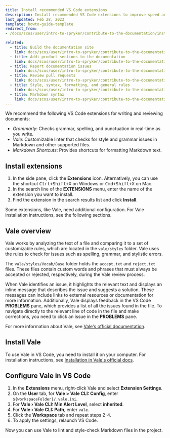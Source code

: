 ```yaml
---
title: Install recommended VS Code extensions
description: Install recommended VS Code extensions to improve speed and quality quality of your contributions.
last_updated: Feb 28, 2023
template: howto-guide-template
redirect_from:
- /docs/scos/user/intro-to-spryker/contribute-to-the-documentation/install-recommended-vs-code-extensions.html

related:
  - title: Build the documentation site
    link: docs/scos/user/intro-to-spryker/contribute-to-the-documentation/build-the-documentation-site.html
  - title: Addi product sections to the documentation
    link: docs/scos/user/intro-to-spryker/contribute-to-the-documentation/add-global-sections-to-the-documentation.html
  - title: Report documentation issues
    link: docs/scos/user/intro-to-spryker/contribute-to-the-documentation/report-documentation-issues.html
  - title: Review pull requests
    link: docs/scos/user/intro-to-spryker/contribute-to-the-documentation/review-pull-requests.html
  - title: Style, syntax, formatting, and general rules
    link: docs/scos/user/intro-to-spryker/contribute-to-the-documentation/style-formatting-general-rules.html
  - title: Markdown syntax
    link: docs/scos/user/intro-to-spryker/contribute-to-the-documentation/markdown-syntax.html
---
```


We recommend the following VS Code extensions for writing and reviewing documents:
* *Grammarly*: Checks grammar, spelling, and punctuation in real-time as you write.
* *Vale*: Customizable linter that checks for style and grammar issues in Markdown and other supported files.
* *Markdown Shortcuts*: Provides shortcuts for formatting Markdown text.

## Install extensions

1. In the side pane, click the **Extensions** icon. Alternatively, you can use the shortcut <kbd>Ctrl+Shift+X</kbd> on Windows or <kbd>Cmd+Shift+X</kbd> on Mac.
2. In the search line of the **EXTENSIONS** menu, enter the name of the extension you want to install.
3. Find the extension in the search results list and click **Install**.

Some extensions, like Vale, need additional configuration. For Vale installation instructions, see the following sections.

## Vale overview

Vale works by analyzing the text of a file and comparing it to a set of customizable rules, which are located in the `vale/styles` folder.
Vale uses the rules to check for issues such as spelling, grammar, and stylistic errors.

The `vale/styles/Vocab/Base` folder holds the `accept.txt` and `reject.txt` files.
These files contain custom words and phrases that must always be accepted or rejected, respectively, during the Vale review process.

When Vale identifies an issue, it highlights the relevant text and displays an inline message that describes the issue and suggests a solution. These messages can include links to external resources or documentation for more information.
Additionally, Vale displays feedback in the VS Code **PROBLEMS** pane, which provides a list of all the issues found in the file.
To navigate directly to the relevant line of code in the file and make corrections, you need to click an issue in the **PROBLEMS** pane.

For more information about Vale, see [Vale's official documentation](https://vale.sh/docs/vale-cli/overview/).

## Install Vale

To use Vale in VS Code, you need to install it on your computer. For installation instructions, see [Installation in Vale's official docs](https://vale.sh/docs/vale-cli/installation/).

## Configure Vale in VS Code

1. In the **Extensions** menu, right-click Vale and select **Extension Settings**.
2. On the **User** tab, for **Vale > Vale CLI: Config**, enter `${workspaceFolder}/.vale.ini`.
3. For **Vale › Vale CLI: Min Alert Level**, select **inherited**.
4. For **Vale › Vale CLI: Path**, enter `vale`.
5. Click the **Workspace** tab and repeat steps 2-4.
6. To apply the settings, relaunch VS Code.

 Now you can use Vale to lint and style-check Markdown files in the project.
